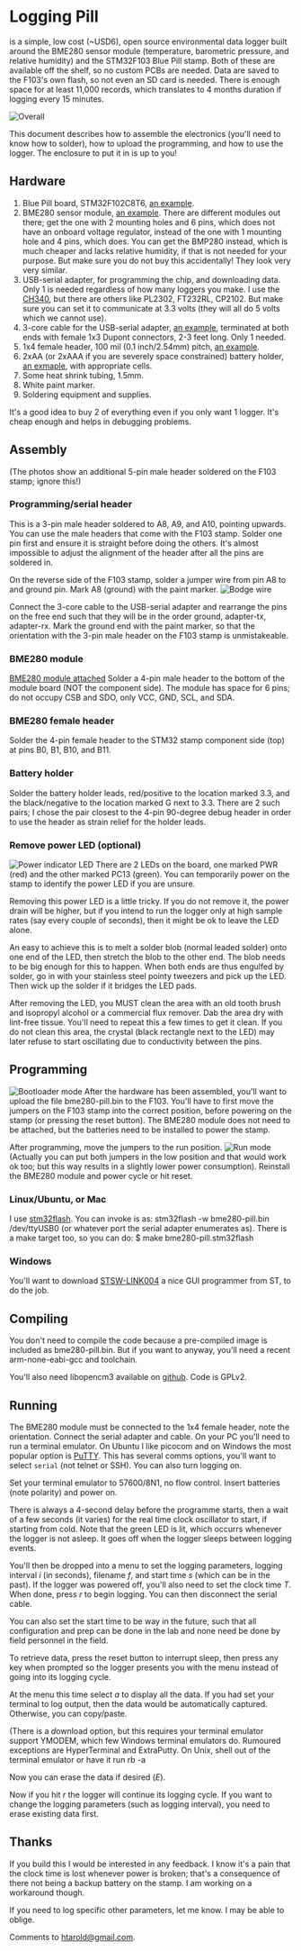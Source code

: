 # Logging Pill
is a simple, low cost (~USD6), open source environmental data logger built
around the BME280 sensor module (temperature, barometric pressure,
and relative humidity) and the STM32F103 Blue Pill stamp.  Both of
these are available off the shelf, so no custom PCBs are needed.
Data are saved to the F103's own flash, so not even an SD card
is needed.  There is enough space for at least 11,000 records,
which translates to 4 months duration if logging every 15 minutes.

![Overall](pics/0-overall.jpg)

This document describes how to assemble the electronics (you'll
need to know how to solder), how to upload the programming, and
how to use the logger.  The enclosure to put it in is up to you!

## Hardware
1. Blue Pill board, STM32F102C8T6, [an example](https://www.aliexpress.com/item/32326304541.html).
2. BME280 sensor module,
[an example](https://www.aliexpress.com/item/4001098967210.html).  There
are different modules out there; get the one with 2 mounting holes
and 6 pins, which does not have an onboard voltage regulator,
instead of the one with 1 mounting hole and 4 pins, which does. You
can get the BMP280 instead, which is much cheaper and lacks relative
humidity, if that is not needed for your purpose.  But make sure
you do not buy this accidentally!  They look very very similar.
3. USB-serial adapter, for programming the chip, and downloading
data.  Only 1 is needed regardless of how many loggers you make.
I use the [CH340](https://www.aliexpress.com/item/1005001552181234.html),
but there are others like PL2302, FT232RL,
CP2102.  But make sure you can set it to communicate at 3.3
volts (they will all do 5 volts which we cannot use).
4. 3-core cable for the USB-serial adapter,
[an example](https://www.aliexpress.com/item/32633633708.html),
terminated at both ends with female 1x3 Dupont connectors,
2-3 feet long.  Only 1 needed.
5. 1x4 female header, 100 mil (0.1 inch/2.54mm) pitch,
[an example](https://www.aliexpress.com/item/32821638049.html).
6. 2xAA (or 2xAAA if you are severely space constrained) battery
holder,
[an exmaple](https://www.aliexpress.com/item/32818907820.html), with
appropriate cells.
7. Some heat shrink tubing, 1.5mm.
8. White paint marker.
9. Soldering equipment and supplies.

It's a good idea to buy 2 of everything even if you only want 1
logger.  It's cheap enough and helps in debugging problems.

## Assembly
(The photos show an additional 5-pin male header soldered on the F103
stamp; ignore this!)

### Programming/serial header

This is a 3-pin male header soldered to A8,
A9, and A10, pointing upwards.  You can use the male headers that
come with the F103 stamp.  Solder one pin first and ensure it is
straight before doing the others.  It's almost impossible to adjust
the alignment of the header after all the pins are soldered in.

On the reverse side of the F103 stamp, solder a jumper wire from
pin A8 to and ground pin.  Mark A8 (ground) with the paint marker.
![Bodge wire](pics/4-jumper.jpg)

Connect the 3-core cable to the USB-serial adapter and rearrange
the pins on the free end such that they will be in the order
ground, adapter-tx, adapter-rx.  Mark the ground end with the
paint marker, so that the orientation with the 3-pin male header
on the F103 stamp is unmistakeable.

### BME280 module
[BME280 module attached](pics/1-ready)
Solder a 4-pin male header to the bottom of the module board
(NOT the component side).
The module has space for 6 pins; do not occupy CSB and SDO, only VCC, GND,
SCL, and SDA.

### BME280 female header
Solder the 4-pin female header to the STM32 stamp component side
(top) at pins B0, B1, B10, and B11.

### Battery holder
Solder the battery holder leads, red/positive to the location
marked 3.3, and the black/negative to the location marked G next
to 3.3.  There are 2 such pairs; I chose the pair closest to the
4-pin 90-degree debug header in order to use the header as
strain relief for the holder leads.

### Remove power LED (optional)
![Power indicator LED](pics/6-led.jpg)
There are 2 LEDs on the board, one marked PWR (red) and the
other marked PC13 (green).  You can temporarily power on the
stamp to identify the power LED if you are unsure.

Removing this power LED is a little tricky.  If you do not remove it,
the power drain will be higher, but if you intend to run the
logger only at high sample rates (say every couple of seconds),
then it might be ok to leave the LED alone.

An easy to achieve this is to melt a solder blob (normal leaded solder)
onto one end of the LED, then stretch the blob to the other end.
The blob needs to be big enough for this to happen.  When both ends
are thus engulfed by solder, go in with your stainless steel pointy
tweezers and pick up the LED.  Then wick up the solder if it
bridges the LED pads.

After removing the LED, you MUST clean the area with an old tooth
brush and isopropyl alcohol or a commercial flux remover.
Dab the area dry with lint-free tissue.  You'll need to repeat this
a few times to get it clean.  If you do not clean this area, the
crystal (black rectangle next to the LED) may later refuse to
start oscillating due to conductivity between the pins.

## Programming
![Bootloader mode](pics/5-boot-mode.jpg)
After the hardware has been assembled, you'll want to upload the file
    bme280-pill.bin
to the F103.
You'll have to first move the jumpers on the F103 stamp into the
correct position, before powering on the stamp 
(or pressing the reset button).  The BME280
module does not need to be attached, but the batteries need to
be installed to power the stamp.

After programming, move the jumpers to the run position.
![Run mode](pics/3-run-mode.jpg)
(Actually you can put both jumpers in the low position and that
would work ok too; but this way results in a slightly lower
power consumption).
Reinstall the BME280 module and power cycle or hit reset.

### Linux/Ubuntu, or Mac
I use [stm32flash](https://github.com/stm32duino/stm32flash).
You can invoke is as:
    stm32flash -w bme280-pill.bin /dev/ttyUSB0
(or whatever port the serial adapter enumerates as).
There is a
    make
target too, so you can do:
    $ make bme280-pill.stm32flash

### Windows
You'll want to download
[STSW-LINK004](https://www.st.com/en/development-tools/stm32cubeprog.html)
a nice GUI programmer from ST, to do the job.

## Compiling
You don't need to compile the code because a pre-compiled image
is included as
    bme280-pill.bin.
But if you want to anyway, you'll need a recent
    arm-none-eabi-gcc
and toolchain.

You'll also need
    libopencm3
available on [github](https://github.com/libopencm3/libopencm3).
Code is GPLv2.

## Running
The BME280 module must be connected to the 1x4 female header,
note the orientation.
Connect the serial adapter and cable.  On your PC you'll need to
run a terminal emulator.  On Ubuntu I like
    picocom
and on Windows the most popular option is
[PuTTY](https://www.chiark.greenend.org.uk/~sgtatham/putty/latest.html).
This has several comms options, you'll want to select `serial`
(not telnet or SSH).  You can also turn logging on.

Set your terminal emulator to 57600/8N1, no flow control.
Insert batteries (note polarity) and power on.

There is always a 4-second delay before the programme starts, then
a wait of a few seconds (it varies) for the real time clock
oscillator to start, if starting from cold.  Note that the green
LED is lit, which occurrs whenever the logger is not asleep.  It
goes off when the logger sleeps between logging events.

You'll then be dropped into a menu to set the logging parameters,
logging interval *i* (in seconds), filename *f*, and start time
*s* (which can be in the past).  If the logger was powered off,
you'll also need to set the clock time *T*.  When done, press *r*
to begin logging.  You can then disconnect the serial cable.

You can also set the start time to be way in the future, such that
all configuration and prep can be done in the lab and none need be
done by field personnel in the field.

To retrieve data, press the reset button to interrupt sleep, then
press any key when prompted so the logger presents you with the
menu instead of going into its logging cycle.

At the menu this time select *a* to display all the data.  If you had
set your terminal to log output, then the data would be automatically
captured.  Otherwise, you can copy/paste.

(There is a *d*ownload option, but this requires your terminal
emulator support YMODEM, which few Windows terminal emulators do.
Rumoured exceptions are HyperTerminal and ExtraPutty.  On Unix,
shell out of the terminal emulator or have it run
    rb -a

Now you can erase the data if desired (*E*).

Now if you hit *r* the logger will continue its logging cycle.  If
you want to change the logging parameters (such as logging
interval), you need to erase existing data first.

## Thanks
If you build this I would be interested in any feedback.  I know
it's a pain that the clock time is lost whenever power is
broken; that's a consequence of there not being a backup battery on
the stamp.  I am working on a workaround though.

If you need to log specific other parameters, let me know.  I
may be able to oblige.

Comments to htarold@gmail.com.
